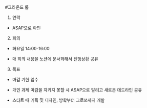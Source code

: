 #그라운드 룰
1. 연락

- ASAP으로 확인

2. 회의
- 화요일 14:00-16:00

- 매 회의 내용을 노션에 문서화해서 진행상황 공유

3. 목표
- 마감 기한 엄수

- 개인 과제 마감을 지키지 못할 시 ASAP으로 알리고 새로운 데드라인 공유

- 스타트 때 기획 및 디자인, 방학부터 그로쓰까지 개발
